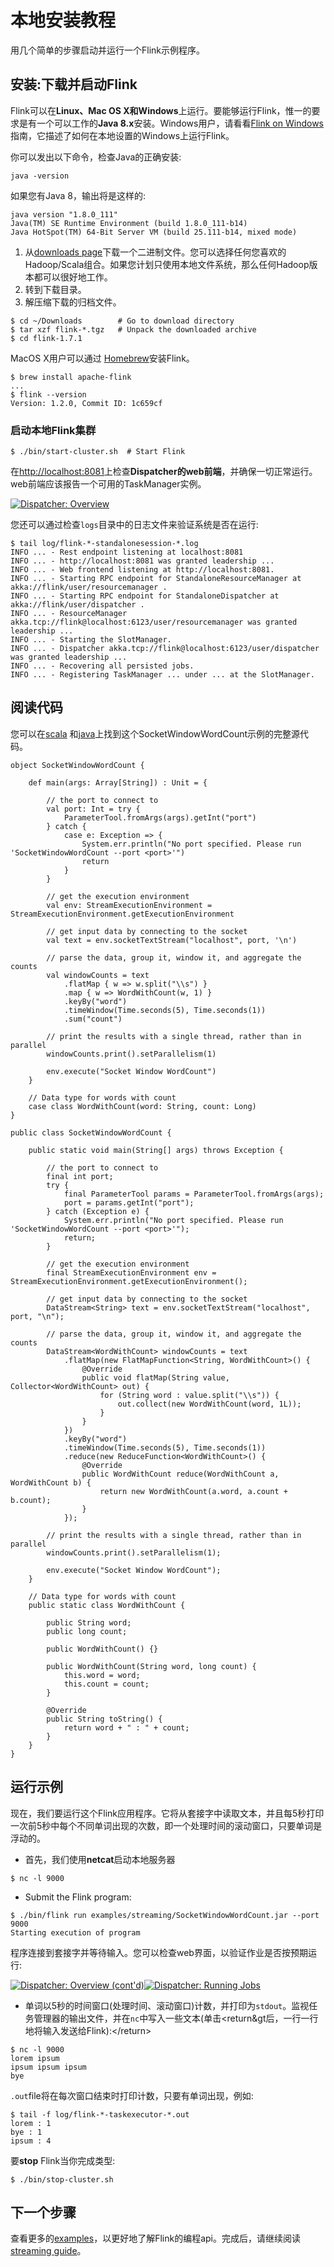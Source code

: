 

# 本地安装教程

用几个简单的步骤启动并运行一个Flink示例程序。

## 安装:下载并启动Flink

Flink可以在**Linux、Mac OS X和Windows**上运行。要能够运行Flink，惟一的要求是有一个可以工作的**Java 8.x**安装。Windows用户，请看看[Flink on Windows](//ci.apache.org/projects/flink/flink-docs-release-1.7/tutorials/flink_on_windows.html)指南，它描述了如何在本地设置的Windows上运行Flink。

你可以发出以下命令，检查Java的正确安装:



```
java -version
```



如果您有Java 8，输出将是这样的:



```
java version "1.8.0_111"
Java(TM) SE Runtime Environment (build 1.8.0_111-b14)
Java HotSpot(TM) 64-Bit Server VM (build 25.111-b14, mixed mode)
```



1.  从[downloads page](http://flink.apache.org/downloads.html)下载一个二进制文件。您可以选择任何您喜欢的Hadoop/Scala组合。如果您计划只使用本地文件系统，那么任何Hadoop版本都可以很好地工作。
2.  转到下载目录。
3.  解压缩下载的归档文件。



```
$ cd ~/Downloads        # Go to download directory
$ tar xzf flink-*.tgz   # Unpack the downloaded archive
$ cd flink-1.7.1
```



MacOS X用户可以通过 [Homebrew](https://brew.sh/)安装Flink。



```
$ brew install apache-flink
...
$ flink --version
Version: 1.2.0, Commit ID: 1c659cf
```



### 启动本地Flink集群



```
$ ./bin/start-cluster.sh  # Start Flink
```



在[http://localhost:8081](http://localhost:8081)上检查**Dispatcher的web前端**，并确保一切正常运行。web前端应该报告一个可用的TaskManager实例。

[![Dispatcher: Overview](img/quickstart-setup/jobmanager-1.png)](//ci.apache.org/projects/flink/flink-docs-release-1.7/paimg/quickstart-setup/jobmanager-1.png)

您还可以通过检查`logs`目录中的日志文件来验证系统是否在运行:



```
$ tail log/flink-*-standalonesession-*.log
INFO ... - Rest endpoint listening at localhost:8081
INFO ... - http://localhost:8081 was granted leadership ...
INFO ... - Web frontend listening at http://localhost:8081.
INFO ... - Starting RPC endpoint for StandaloneResourceManager at akka://flink/user/resourcemanager .
INFO ... - Starting RPC endpoint for StandaloneDispatcher at akka://flink/user/dispatcher .
INFO ... - ResourceManager akka.tcp://flink@localhost:6123/user/resourcemanager was granted leadership ...
INFO ... - Starting the SlotManager.
INFO ... - Dispatcher akka.tcp://flink@localhost:6123/user/dispatcher was granted leadership ...
INFO ... - Recovering all persisted jobs.
INFO ... - Registering TaskManager ... under ... at the SlotManager.
```



## 阅读代码

您可以在[scala](https://github.com/apache/flink/blob/master/flink-examples/flink-examples-streaming/src/main/scala/org/apache/flink/streaming/scala/examples/socket/SocketWindowWordCount.scala) 和[java](https://github.com/apache/flink/main/java/flink/main/java/apache/streaming/examples/socket/socketwindowcount.java)上找到这个SocketWindowWordCount示例的完整源代码。



```
object SocketWindowWordCount {

    def main(args: Array[String]) : Unit = {

        // the port to connect to
        val port: Int = try {
            ParameterTool.fromArgs(args).getInt("port")
        } catch {
            case e: Exception => {
                System.err.println("No port specified. Please run 'SocketWindowWordCount --port <port>'")
                return
            }
        }

        // get the execution environment
        val env: StreamExecutionEnvironment = StreamExecutionEnvironment.getExecutionEnvironment

        // get input data by connecting to the socket
        val text = env.socketTextStream("localhost", port, '\n')

        // parse the data, group it, window it, and aggregate the counts
        val windowCounts = text
            .flatMap { w => w.split("\\s") }
            .map { w => WordWithCount(w, 1) }
            .keyBy("word")
            .timeWindow(Time.seconds(5), Time.seconds(1))
            .sum("count")

        // print the results with a single thread, rather than in parallel
        windowCounts.print().setParallelism(1)

        env.execute("Socket Window WordCount")
    }

    // Data type for words with count
    case class WordWithCount(word: String, count: Long)
}
```





```
public class SocketWindowWordCount {

    public static void main(String[] args) throws Exception {

        // the port to connect to
        final int port;
        try {
            final ParameterTool params = ParameterTool.fromArgs(args);
            port = params.getInt("port");
        } catch (Exception e) {
            System.err.println("No port specified. Please run 'SocketWindowWordCount --port <port>'");
            return;
        }

        // get the execution environment
        final StreamExecutionEnvironment env = StreamExecutionEnvironment.getExecutionEnvironment();

        // get input data by connecting to the socket
        DataStream<String> text = env.socketTextStream("localhost", port, "\n");

        // parse the data, group it, window it, and aggregate the counts
        DataStream<WordWithCount> windowCounts = text
            .flatMap(new FlatMapFunction<String, WordWithCount>() {
                @Override
                public void flatMap(String value, Collector<WordWithCount> out) {
                    for (String word : value.split("\\s")) {
                        out.collect(new WordWithCount(word, 1L));
                    }
                }
            })
            .keyBy("word")
            .timeWindow(Time.seconds(5), Time.seconds(1))
            .reduce(new ReduceFunction<WordWithCount>() {
                @Override
                public WordWithCount reduce(WordWithCount a, WordWithCount b) {
                    return new WordWithCount(a.word, a.count + b.count);
                }
            });

        // print the results with a single thread, rather than in parallel
        windowCounts.print().setParallelism(1);

        env.execute("Socket Window WordCount");
    }

    // Data type for words with count
    public static class WordWithCount {

        public String word;
        public long count;

        public WordWithCount() {}

        public WordWithCount(String word, long count) {
            this.word = word;
            this.count = count;
        }

        @Override
        public String toString() {
            return word + " : " + count;
        }
    }
}
```



## 运行示例

现在，我们要运行这个Flink应用程序。它将从套接字中读取文本，并且每5秒打印一次前5秒中每个不同单词出现的次数，即一个处理时间的滚动窗口，只要单词是浮动的。

*   首先，我们使用**netcat**启动本地服务器



```
$ nc -l 9000
```



*   Submit the Flink program:



```
$ ./bin/flink run examples/streaming/SocketWindowWordCount.jar --port 9000
Starting execution of program
```



程序连接到套接字并等待输入。您可以检查web界面，以验证作业是否按预期运行:

[![Dispatcher: Overview (cont'd)](img/quickstart-setup/jobmanager-2.png)](//ci.apache.org/projects/flink/flink-docs-release-1.7/paimg/quickstart-setup/jobmanager-2.png)[![Dispatcher: Running Jobs](img/quickstart-setup/jobmanager-3.png)](//ci.apache.org/projects/flink/flink-docs-release-1.7/paimg/quickstart-setup/jobmanager-3.png)

*   单词以5秒的时间窗口(处理时间、滚动窗口)计数，并打印为`stdout`。监视任务管理器的输出文件，并在`nc`中写入一些文本(单击&lt;return&gt后，一行一行地将输入发送给Flink):&lt;/return&gt;



```
$ nc -l 9000
lorem ipsum
ipsum ipsum ipsum
bye
```



`.out`file将在每次窗口结束时打印计数，只要有单词出现，例如:



```
$ tail -f log/flink-*-taskexecutor-*.out
lorem : 1
bye : 1
ipsum : 4
```



要**stop** Flink当你完成类型:



```
$ ./bin/stop-cluster.sh
```



## 下一个步骤

查看更多的[examples](//ci.apache.org/projects/flink/flink-docs-release-1.7/examples)，以更好地了解Flink的编程api。完成后，请继续阅读[streaming guide](//ci.apache.org/projects/flink/flink-docs-release-1.7/dev/datastream_api.html)。


